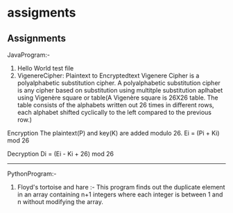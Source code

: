 # assigments
Assignments
------------
JavaProgram:-
1) Hello World test file
2) VigenereCipher: Plaintext to Encryptedtext
Vigenere Cipher is a polyalphabetic substitution cipher. A polyalphabetic substitution cipher is any cipher based on substitution using multitple substitution aplhabet using Vigenère square or table(A Vigenère square is 26X26 table. The table consists of the alphabets written out 26 times in different rows, each alphabet shifted cyclically to the left compared to the previous row.)

Encryption
The plaintext(P) and key(K) are added modulo 26.
Ei = (Pi + Ki) mod 26

Decryption
Di = (Ei - Ki + 26) mod 26

--------------------------------------------------------------------------------------------------------------------------------------------------------------------

PythonProgram:-

1) Floyd's tortoise and hare :- This program finds out the duplicate element in an array containing n+1 integers where each integer is between 1 and n without modifying the array.
